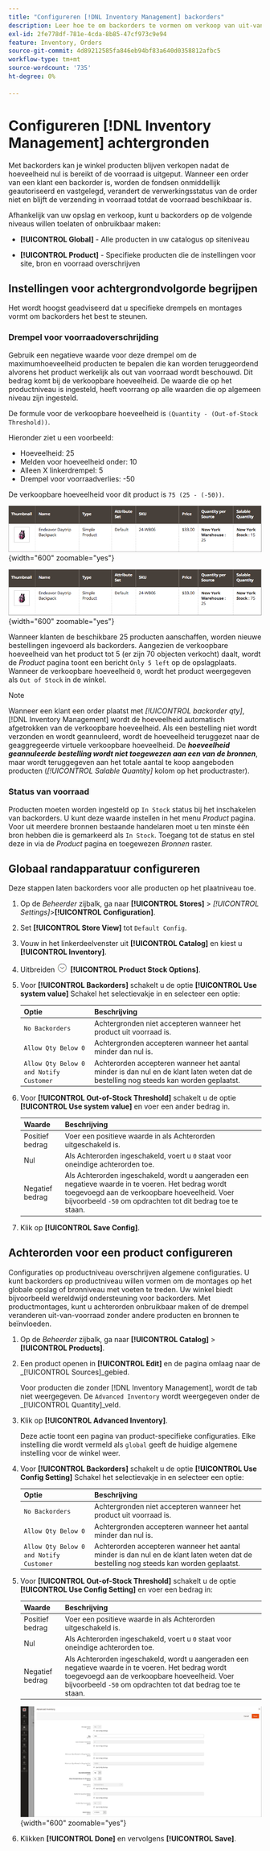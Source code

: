 ```yaml
---
title: "Configureren [!DNL Inventory Management] backorders"
description: Leer hoe te om backorders te vormen om verkoop van uit-van-voorraad producten te steunen.
exl-id: 2fe778df-781e-4cda-8b85-47cf973c9e94
feature: Inventory, Orders
source-git-commit: 4d89212585fa846eb94bf83a640d0358812afbc5
workflow-type: tm+mt
source-wordcount: '735'
ht-degree: 0%

---
```


# Configureren [!DNL Inventory Management] achtergronden

Met backorders kan je winkel producten blijven verkopen nadat de hoeveelheid nul is bereikt of de voorraad is uitgeput. Wanneer een order van een klant een backorder is, worden de fondsen onmiddellijk geautoriseerd en vastgelegd, verandert de verwerkingsstatus van de order niet en blijft de verzending in voorraad totdat de voorraad beschikbaar is.

Afhankelijk van uw opslag en verkoop, kunt u backorders op de volgende niveaus willen toelaten of onbruikbaar maken:

- **[!UICONTROL Global]** - Alle producten in uw catalogus op siteniveau

- **[!UICONTROL Product]** - Specifieke producten die de instellingen voor site, bron en voorraad overschrijven

## Instellingen voor achtergrondvolgorde begrijpen

Het wordt hoogst geadviseerd dat u specifieke drempels en montages vormt om backorders het best te steunen.

### Drempel voor voorraadoverschrijding

Gebruik een negatieve waarde voor deze drempel om de maximumhoeveelheid producten te bepalen die kan worden teruggeordend alvorens het product werkelijk als out van voorraad wordt beschouwd. Dit bedrag komt bij de verkoopbare hoeveelheid. De waarde die op het productniveau is ingesteld, heeft voorrang op alle waarden die op algemeen niveau zijn ingesteld.

De formule voor de verkoopbare hoeveelheid is `(Quantity - (Out-of-Stock Threshold))`.

Hieronder ziet u een voorbeeld:

- Hoeveelheid: 25
- Melden voor hoeveelheid onder: 10
- Alleen X linkerdrempel: 5
- Drempel voor voorraadverlies: -50

De verkoopbare hoeveelheid voor dit product is `75 (25 - (-50))`.

![Voorbeeld van aanpasbare hoeveelheid voordat backorders zijn ingeschakeld](assets/inventory-backorders-before.png){width="600" zoomable="yes"}

![Voorbeeld van aanpasbare hoeveelheid na ingeschakelde backorders](assets/inventory-backorders-after.png){width="600" zoomable="yes"}

Wanneer klanten de beschikbare 25 producten aanschaffen, worden nieuwe bestellingen ingevoerd als backorders. Aangezien de verkoopbare hoeveelheid van het product tot 5 (er zijn 70 objecten verkocht) daalt, wordt de _Product_ pagina toont een bericht `Only 5 left` op de opslagplaats. Wanneer de verkoopbare hoeveelheid `0`, wordt het product weergegeven als `Out of Stock` in de winkel.

>[!NOTE]
>
>Wanneer een klant een order plaatst met _[!UICONTROL backorder qty]_, [!DNL Inventory Management] wordt de hoeveelheid automatisch afgetrokken van de verkoopbare hoeveelheid. Als een bestelling niet wordt verzonden en wordt geannuleerd, wordt de hoeveelheid teruggezet naar de geaggregeerde virtuele verkoopbare hoeveelheid. De **_hoeveelheid geannuleerde bestelling wordt niet toegewezen aan een van de bronnen_**, maar wordt teruggegeven aan het totale aantal te koop aangeboden producten (_[!UICONTROL Salable Quantity]_ kolom op het productraster).

<!--### Notify for Quantity Below JIRA MDVA-8099 MDVA-33783

The _Notify for Quantity Below_ configuration option is configurable at the global, source, and product levels. When it is enabled, the system sends an email notification when the product quantity reaches a level at or below the configured value. For this example, a notification is triggered when the product has a quantity of 10 or less. When backorders are enabled, _Notify for Quantity Below_ is determined by the Salable Quantity (`Salable Quantity = Quantity - (Out-of-Stock Threshold)`). -->

### Status van voorraad

Producten moeten worden ingesteld op `In Stock` status bij het inschakelen van backorders. U kunt deze waarde instellen in het menu _Product_ pagina. Voor uit meerdere bronnen bestaande handelaren moet u ten minste één bron hebben die is gemarkeerd als `In Stock`. Toegang tot de status en stel deze in via de _Product_ pagina en toegewezen _Bronnen_ raster.

## Globaal randapparatuur configureren

Deze stappen laten backorders voor alle producten op het plaatniveau toe.

1. Op de _Beheerder_ zijbalk, ga naar **[!UICONTROL Stores]** > _[!UICONTROL Settings]_>**[!UICONTROL Configuration]**.

1. Set **[!UICONTROL Store View]** tot `Default Config`.

1. Vouw in het linkerdeelvenster uit **[!UICONTROL Catalog]** en kiest u **[!UICONTROL Inventory]**.

1. Uitbreiden ![Expansiekiezer](../assets/icon-display-expand.png) **[!UICONTROL Product Stock Options]**.

1. Voor **[!UICONTROL Backorders]** schakelt u de optie **[!UICONTROL Use system value]** Schakel het selectievakje in en selecteer een optie:

   | Optie | Beschrijving |
   | -- | -- |
   | `No Backorders` | Achtergronden niet accepteren wanneer het product uit voorraad is. |
   | `Allow Qty Below 0` | Achtergronden accepteren wanneer het aantal minder dan nul is. |
   | `Allow Qty Below 0 and Notify Customer` | Achterorden accepteren wanneer het aantal minder is dan nul en de klant laten weten dat de bestelling nog steeds kan worden geplaatst. |

1. Voor **[!UICONTROL Out-of-Stock Threshold]** schakelt u de optie **[!UICONTROL Use system value]** en voer een ander bedrag in.

   | Waarde | Beschrijving |
   | -- | -- |
   | Positief bedrag | Voer een positieve waarde in als Achterorden uitgeschakeld is. |
   | Nul | Als Achterorden ingeschakeld, voert u `0` staat voor oneindige achterorden toe. |
   | Negatief bedrag | Als Achterorden ingeschakeld, wordt u aangeraden een negatieve waarde in te voeren. Het bedrag wordt toegevoegd aan de verkoopbare hoeveelheid. Voer bijvoorbeeld `-50` om opdrachten tot dit bedrag toe te staan. |

1. Klik op **[!UICONTROL Save Config]**.

## Achterorden voor een product configureren

Configuraties op productniveau overschrijven algemene configuraties. U kunt backorders op productniveau willen vormen om de montages op het globale opslag of bronniveau met voeten te treden. Uw winkel biedt bijvoorbeeld wereldwijd ondersteuning voor backorders. Met productmontages, kunt u achterorden onbruikbaar maken of de drempel veranderen uit-van-voorraad zonder andere producten en bronnen te beïnvloeden.

1. Op de _Beheerder_ zijbalk, ga naar **[!UICONTROL Catalog]** > **[!UICONTROL Products]**.

1. Een product openen in **[!UICONTROL Edit]** en de pagina omlaag naar de _[!UICONTROL Sources]_gebied.

   Voor producten die zonder [!DNL Inventory Management], wordt de tab niet weergegeven. De `Advanced Inventory` wordt weergegeven onder de _[!UICONTROL Quantity]_veld.

1. Klik op **[!UICONTROL Advanced Inventory]**.

   Deze actie toont een pagina van product-specifieke configuraties. Elke instelling die wordt vermeld als `global` geeft de huidige algemene instelling voor de winkel weer.

1. Voor **[!UICONTROL Backorders]** schakelt u de optie **[!UICONTROL Use Config Setting]** Schakel het selectievakje in en selecteer een optie:

   | Optie | Beschrijving |
   | -- | -- |
   | `No Backorders` | Achtergronden niet accepteren wanneer het product uit voorraad is. |
   | `Allow Qty Below 0` | Achtergronden accepteren wanneer het aantal minder dan nul is. |
   | `Allow Qty Below 0 and Notify Customer` | Achterorden accepteren wanneer het aantal minder is dan nul en de klant laten weten dat de bestelling nog steeds kan worden geplaatst. |

1. Voor **[!UICONTROL Out-of-Stock Threshold]** schakelt u de optie **[!UICONTROL Use Config Setting]** en voer een bedrag in:

   | Waarde | Beschrijving |
   | -- | -- |
   | Positief bedrag | Voer een positieve waarde in als Achterorden uitgeschakeld is. |
   | Nul | Als Achterorden ingeschakeld, voert u `0` staat voor oneindige achterorden toe. |
   | Negatief bedrag | Als Achterorden ingeschakeld, wordt u aangeraden een negatieve waarde in te voeren. Het bedrag wordt toegevoegd aan de verkoopbare hoeveelheid. Voer bijvoorbeeld `-50` om opdrachten tot dat bedrag toe te staan. |

   ![Geavanceerde inventarisatie geconfigureerd voor backorders](assets/inventory-backorders-product-settings.png){width="600" zoomable="yes"}

1. Klikken **[!UICONTROL Done]** en vervolgens **[!UICONTROL Save]**.
